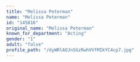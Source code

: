```yaml
---
title: "Melissa Peterman"
name: "Melissa Peterman"
id: "145816"
original_name: "Melissa Peterman"
known_for_department: "Acting"
gender: "1"
adult: "false"
profile_path: "/dyWRlAOJnSGzRwhVVfMIkYC4cp7.jpg"
---
```

